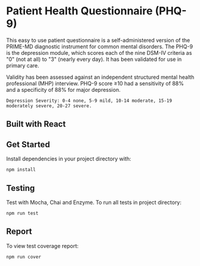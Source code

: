 # Patient Health Questionnaire (PHQ-9)[](/public/thankyou.png)

This easy to use patient questionnaire is a self-administered version of the PRIME-MD diagnostic instrument for common mental disorders. The PHQ-9 is the depression module, which scores each of the nine DSM-IV criteria as "0" (not at all) to "3" (nearly every day). It has been validated for use in primary care.

Validity has been assessed against an independent structured mental health professional (MHP) interview. PHQ-9 score ≥10 had a sensitivity of 88% and a specificity of 88% for major depression.

```
Depression Severity: 0-4 none, 5-9 mild, 10-14 moderate, 15-19 moderately severe, 20-27 severe.

```

## Built with React

## Get Started
Install dependencies in your project directory with:

`npm install`

## Testing
Test with Mocha, Chai and Enzyme. To run all tests in project directory:

`npm run test`

## Report
To view test coverage report:

`npm run cover`
